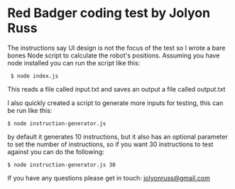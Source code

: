 # Red Badger coding test by Jolyon Russ

The instructions say UI design is not the focus of the test so I wrote a bare bones Node script to calculate the robot's positions. Assuming you have node installed you can run the script like this:

``` $ node index.js```

This reads a file called input.txt and saves an output a file called output.txt

I also quickly created a script to generate more inputs for testing, this can be run like this:

``` $ node instruction-generator.js ```

by default it generates 10 instructions, but it also has an optional parameter to set the number of instructions, so if you want 30 instructions to test against you can do the following:

``` $ node instruction-generator.js 30 ```

If you have any questions please get in touch: jolyonruss@gmail.com
